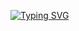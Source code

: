[![Typing SVG](https://readme-typing-svg.demolab.com?font=JetBrains+Mono+&pause=1000&color=007E3D&random=false&width=435&lines=Hey+there!+I+am+Nikolay+Chalkanov...;An+experienced+Data+Engineer;With+DataBricks+and+Azure+services)](https://git.io/typing-svg)

<!--
**PilotChalkanov/PilotChalkanov** is a ✨ _special_ ✨ repository because its `README.md` (this file) appears on your GitHub profile.

Here are some ideas to get you started:

- 🔭 I’m currently working on ...
- 🌱 I’m currently learning ...
- 👯 I’m looking to collaborate on ...
- 🤔 I’m looking for help with ...
- 💬 Ask me about ...
- 📫 How to reach me: ...
- 😄 Pronouns: ...
- ⚡ Fun fact: ...
-->
